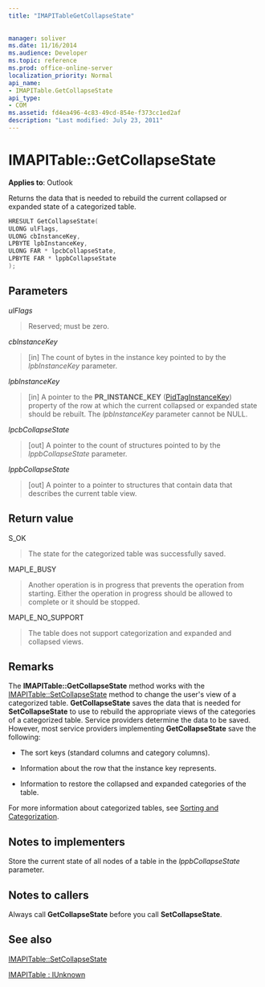 ```yaml
---
title: "IMAPITableGetCollapseState"
 
 
manager: soliver
ms.date: 11/16/2014
ms.audience: Developer
ms.topic: reference
ms.prod: office-online-server
localization_priority: Normal
api_name:
- IMAPITable.GetCollapseState
api_type:
- COM
ms.assetid: fd4ea496-4c83-49cd-854e-f373cc1ed2af
description: "Last modified: July 23, 2011"
---
```


# IMAPITable::GetCollapseState

  
  
**Applies to**: Outlook 
  
Returns the data that is needed to rebuild the current collapsed or expanded state of a categorized table.
  
```cpp
HRESULT GetCollapseState(
ULONG ulFlags,
ULONG cbInstanceKey,
LPBYTE lpbInstanceKey,
ULONG FAR * lpcbCollapseState,
LPBYTE FAR * lppbCollapseState
);
```

## Parameters

 _ulFlags_
  
> Reserved; must be zero.
    
 _cbInstanceKey_
  
> [in] The count of bytes in the instance key pointed to by the  _lpbInstanceKey_ parameter. 
    
 _lpbInstanceKey_
  
> [in] A pointer to the **PR_INSTANCE_KEY** ([PidTagInstanceKey](pidtaginstancekey-canonical-property.md)) property of the row at which the current collapsed or expanded state should be rebuilt. The  _lpbInstanceKey_ parameter cannot be NULL. 
    
 _lpcbCollapseState_
  
> [out] A pointer to the count of structures pointed to by the  _lppbCollapseState_ parameter. 
    
 _lppbCollapseState_
  
> [out] A pointer to a pointer to structures that contain data that describes the current table view.
    
## Return value

S_OK 
  
> The state for the categorized table was successfully saved.
    
MAPI_E_BUSY 
  
> Another operation is in progress that prevents the operation from starting. Either the operation in progress should be allowed to complete or it should be stopped.
    
MAPI_E_NO_SUPPORT 
  
> The table does not support categorization and expanded and collapsed views.
    
## Remarks

The **IMAPITable::GetCollapseState** method works with the [IMAPITable::SetCollapseState](imapitable-setcollapsestate.md) method to change the user's view of a categorized table. **GetCollapseState** saves the data that is needed for **SetCollapseState** to use to rebuild the appropriate views of the categories of a categorized table. Service providers determine the data to be saved. However, most service providers implementing **GetCollapseState** save the following: 
  
- The sort keys (standard columns and category columns).
    
- Information about the row that the instance key represents.
    
- Information to restore the collapsed and expanded categories of the table.
    
For more information about categorized tables, see [Sorting and Categorization](sorting-and-categorization.md).
  
## Notes to implementers

Store the current state of all nodes of a table in the  _lppbCollapseState_ parameter. 
  
## Notes to callers

Always call **GetCollapseState** before you call **SetCollapseState**. 
  
## See also



[IMAPITable::SetCollapseState](imapitable-setcollapsestate.md)
  
[IMAPITable : IUnknown](imapitableiunknown.md)

